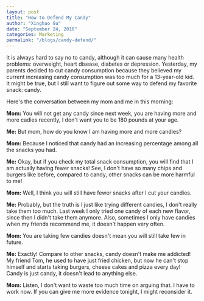 ```yaml
---
layout: post
title: "How to Defend My Candy"
author: "Xinghao Gu"
date: "September 24, 2018"
categories: Marketing
permalink: "/blogs/candy-defend/"
---
```


It is always hard to say no to candy, although it can cause many health problems:
overweight, heart disease, diabetes or depression. Yesterday, my parents
decided to cut candy consumption because they believed my current increasing candy
consumption was too much for a 13-year-old kid. It might be true, but I still
want to figure out some way to defend my favorite snack: candy.

Here's the conversation between my mom and me in this morning:

**Mom:** You will not get any candy since next week, you are having more and more
cadies recently, I don't want you to be 180 pounds at your age.

**Me:** But mom, how do you know I am having more and more candies?

**Mom:** Because I noticed that candy had an increasing percentage among all the
snacks you had.

**Me:** Okay, but if you check my total snack consumption, you will find that I
am actually having fewer snacks! See, I don't have so many chips and burgers like
before, compared to candy, other snacks can be more harmful to me!

**Mom:** Well, I think you will still have fewer snacks after I cut your candies.

**Me:** Probably, but the truth is I just like trying different candies, I don't
really take them too much. Last week I only tried one candy of each new flavor,
since then I didn't take them anymore. Also, sometimes I only have candies when
my friends recommend me, it doesn't happen very often.

**Mom:** You are taking few candies doesn't mean you will still take few in future.

**Me:** Exactly! Compare to other snacks, candy doesn't make me addicted! My friend
Tom, he used to have just fried chicken, but now he can't stop himself and starts
taking burgers, cheese cakes and pizza every day! Candy is just candy, it doesn't
lead to anything else.

**Mom:** Listen, I don't want to waste too much time on arguing that. I have to work
now. If you can give me more evidence tonight, I might reconsider it.
